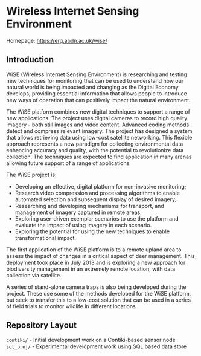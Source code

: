 Wireless Internet Sensing Environment
=====================================

Homepage: https://erg.abdn.ac.uk/wise/

Introduction
------------

WiSE (Wireless Internet Sensing Environment) is researching and testing new
techniques for monitoring that can be used to understand how our natural world
is being impacted and changing as the Digital Economy develops, providing
essential information that allows people to introduce new ways of operation
that can positively impact the natural environment.

The WiSE platform combines new digital techniques to support a range of new
applications. The project uses digital cameras to record high quality imagery -
both still images and video content. Advanced coding methods detect and
compress relevant imagery. The project has designed a system that allows
retrieving data using low-cost satellite networking. This flexible approach
represents a new paradigm for collecting environmental data enhancing accuracy
and quality, with the potential to revolutionize data collection. The
techniques are expected to find application in many arenas allowing future
support of a range of applications.

The WiSE project is:

 * Developing an effective, digital platform for non-invasive monitoring;
 * Research video compression and processing algorithms to enable automated
   selection and subsequent display of desired imagery;
 * Researching and developing mechanisms for transport, and management of
   imagery captured in remote areas;
 * Exploring user-driven exemplar scenarios to use the platform and evaluate
   the impact of using imagery in each scenario.
 * Exploring the potential for using the new techniques to enable
   transformational impact.

The first application of the WiSE platform is to a remote upland area to assess
the impact of changes in a critical aspect of deer management. This deployment
took place in July 2013 and is exploring a new approach for biodiversity
management in an extremely remote location, with data collection via satellite.

A series of stand-alone camera traps is also being developed during the
project. These use some of the methods developed for the WiSE platform, but
seek to transfer this to a low-cost solution that can be used in a series of
field trials to monitor wildlife in different locations.

Repository Layout
-----------------

`contiki/` - Initial development work on a Contiki-based sensor node
`sql_proj/` - Experimental development work using SQL based data store
